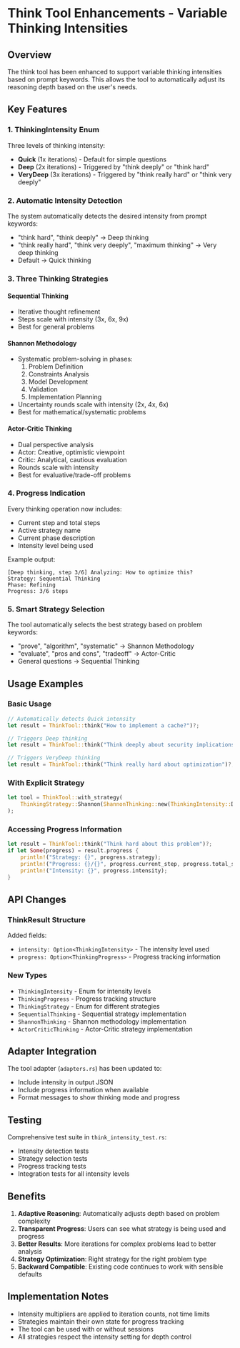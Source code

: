 # Think Tool Enhancements - Variable Thinking Intensities

## Overview
The think tool has been enhanced to support variable thinking intensities based on prompt keywords. This allows the tool to automatically adjust its reasoning depth based on the user's needs.

## Key Features

### 1. ThinkingIntensity Enum
Three levels of thinking intensity:
- **Quick** (1x iterations) - Default for simple questions
- **Deep** (2x iterations) - Triggered by "think deeply" or "think hard"
- **VeryDeep** (3x iterations) - Triggered by "think really hard" or "think very deeply"

### 2. Automatic Intensity Detection
The system automatically detects the desired intensity from prompt keywords:
- "think hard", "think deeply" → Deep thinking
- "think really hard", "think very deeply", "maximum thinking" → Very deep thinking
- Default → Quick thinking

### 3. Three Thinking Strategies

#### Sequential Thinking
- Iterative thought refinement
- Steps scale with intensity (3x, 6x, 9x)
- Best for general problems

#### Shannon Methodology
- Systematic problem-solving in phases:
  1. Problem Definition
  2. Constraints Analysis
  3. Model Development
  4. Validation
  5. Implementation Planning
- Uncertainty rounds scale with intensity (2x, 4x, 6x)
- Best for mathematical/systematic problems

#### Actor-Critic Thinking
- Dual perspective analysis
- Actor: Creative, optimistic viewpoint
- Critic: Analytical, cautious evaluation
- Rounds scale with intensity
- Best for evaluative/trade-off problems

### 4. Progress Indication
Every thinking operation now includes:
- Current step and total steps
- Active strategy name
- Current phase description
- Intensity level being used

Example output:
```
[Deep thinking, step 3/6] Analyzing: How to optimize this?
Strategy: Sequential Thinking
Phase: Refining
Progress: 3/6 steps
```

### 5. Smart Strategy Selection
The tool automatically selects the best strategy based on problem keywords:
- "prove", "algorithm", "systematic" → Shannon Methodology
- "evaluate", "pros and cons", "tradeoff" → Actor-Critic
- General questions → Sequential Thinking

## Usage Examples

### Basic Usage
```rust
// Automatically detects Quick intensity
let result = ThinkTool::think("How to implement a cache?")?;

// Triggers Deep thinking
let result = ThinkTool::think("Think deeply about security implications")?;

// Triggers VeryDeep thinking
let result = ThinkTool::think("Think really hard about optimization")?;
```

### With Explicit Strategy
```rust
let tool = ThinkTool::with_strategy(
    ThinkingStrategy::Shannon(ShannonThinking::new(ThinkingIntensity::Deep))
);
```

### Accessing Progress Information
```rust
let result = ThinkTool::think("Think hard about this problem")?;
if let Some(progress) = result.progress {
    println!("Strategy: {}", progress.strategy);
    println!("Progress: {}/{}", progress.current_step, progress.total_steps);
    println!("Intensity: {}", progress.intensity);
}
```

## API Changes

### ThinkResult Structure
Added fields:
- `intensity: Option<ThinkingIntensity>` - The intensity level used
- `progress: Option<ThinkingProgress>` - Progress tracking information

### New Types
- `ThinkingIntensity` - Enum for intensity levels
- `ThinkingProgress` - Progress tracking structure
- `ThinkingStrategy` - Enum for different strategies
- `SequentialThinking` - Sequential strategy implementation
- `ShannonThinking` - Shannon methodology implementation
- `ActorCriticThinking` - Actor-Critic strategy implementation

## Adapter Integration
The tool adapter (`adapters.rs`) has been updated to:
- Include intensity in output JSON
- Include progress information when available
- Format messages to show thinking mode and progress

## Testing
Comprehensive test suite in `think_intensity_test.rs`:
- Intensity detection tests
- Strategy selection tests
- Progress tracking tests
- Integration tests for all intensity levels

## Benefits
1. **Adaptive Reasoning**: Automatically adjusts depth based on problem complexity
2. **Transparent Progress**: Users can see what strategy is being used and progress
3. **Better Results**: More iterations for complex problems lead to better analysis
4. **Strategy Optimization**: Right strategy for the right problem type
5. **Backward Compatible**: Existing code continues to work with sensible defaults

## Implementation Notes
- Intensity multipliers are applied to iteration counts, not time limits
- Strategies maintain their own state for progress tracking
- The tool can be used with or without sessions
- All strategies respect the intensity setting for depth control